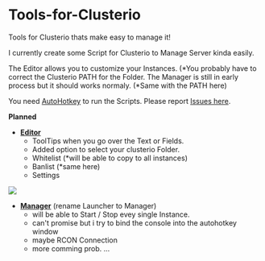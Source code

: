 

# Tools-for-Clusterio

Tools for Clusterio thats make easy to manage it!

I currently create some Script for Clusterio to Manage Server kinda easily.

The Editor allows you to customize your Instances. (*You probably have to correct the Clusterio PATH for the Folder.
The Manager is still in early process but it should works normaly. (*Same with the PATH here)

You need [AutoHotkey](https://autohotkey.com/) to run the Scripts.
Please report [Issues here](https://github.com/SkiperTheBoss/Tools-for-Clusterio/issues).

**Planned**
 - [**Editor**](https://github.com/SkiperTheBoss/Tools-for-Clusterio/blob/master/Editor.ahk)
     - ToolTips when you go over the Text or Fields.
     - Added option to select your clusterio Folder.
     - Whitelist (*will be able to copy to all instances)
     - Banlist (*same here)
     - Settings
     
![](https://thumbs.gfycat.com/EcstaticDirtyIridescentshark-max-14mb.gif)

  - [**Manager**](https://github.com/SkiperTheBoss/Tools-for-Clusterio/blob/master/Manager.ahk) (rename Launcher to Manager)
     - will be able to Start / Stop evey single Instance.
     - can't promise but i try to bind the console into the autohotkey window
     - maybe RCON Connection
     - more comming prob. ...
